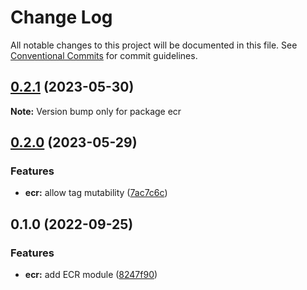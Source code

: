 # Change Log

All notable changes to this project will be documented in this file.
See [Conventional Commits](https://conventionalcommits.org) for commit guidelines.

## [0.2.1](https://github.com/finando/infrastructure-modules/compare/ecr@0.2.0...ecr@0.2.1) (2023-05-30)

**Note:** Version bump only for package ecr





## [0.2.0](https://github.com/finando/infrastructure-modules/compare/ecr@0.1.0...ecr@0.2.0) (2023-05-29)


### Features

* **ecr:** allow tag mutability ([7ac7c6c](https://github.com/finando/infrastructure-modules/commit/7ac7c6cc25230c1c48902bac49dc159e7d598665))



## 0.1.0 (2022-09-25)


### Features

* **ecr:** add ECR module ([8247f90](https://github.com/finando/infrastructure-modules/commit/8247f9092306dc63012450c997b6757ae9438fc0))
